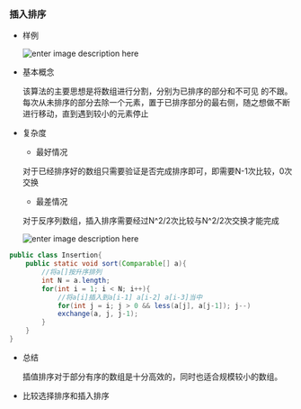 ### 插入排序
* 样例

    ![enter image description here](http://img.blog.csdn.net/20140602175214796?watermark/2/text/aHR0cDovL2Jsb2cuY3Nkbi5uZXQvY2FpcGVpY2hhbzI=/font/5a6L5L2T/fontsize/400/fill/I0JBQkFCMA==/dissolve/70/gravity/Center)

* 基本概念

    该算法的主要思想是将数组进行分割，分别为已排序的部分和不可见 的不跟。每次从未排序的部分去除一个元素，置于已排序部分的最右侧，随之想做不断进行移动，直到遇到较小的元素停止

* 复杂度
    * 最好情况

    对于已经排序好的数组只需要验证是否完成排序即可，即需要N-1次比较，0次交换

    * 最差情况

    对于反序列数组，插入排序需要经过N^2/2次比较与N^2/2次交换才能完成

    ![enter image description here](http://img.blog.csdn.net/20140602175214796?watermark/2/text/aHR0cDovL2Jsb2cuY3Nkbi5uZXQvY2FpcGVpY2hhbzI=/font/5a6L5L2T/fontsize/400/fill/I0JBQkFCMA==/dissolve/70/gravity/Center)

```java
public class Insertion{
    public static void sort(Comparable[] a){
        //将a[]按升序排列
        int N = a.length;
        for(int i = 1; i < N; i++){
            //将a[i]插入到a[i-1] a[i-2] a[i-3]当中
            for(int j = i; j > 0 && less(a[j], a[j-1]); j--)
            exchange(a, j, j-1);
        }
    }
}
```
* 总结

    插值排序对于部分有序的数组是十分高效的，同时也适合规模较小的数组。

* 比较选择排序和插入排序
